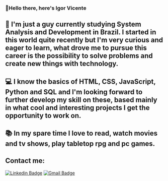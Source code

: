 ### :wave:Hello there, here's Igor Vicente 

## :dart: I'm just a guy currently studying System Analysis and Development in Brazil. I started in this world quite recently but I'm very curious and eager to learn, what drove me to pursue this career is the possibility to solve problems and create new things with technology.

## :computer: I know the basics of HTML, CSS, JavaScript, Python and SQL and I'm looking forward to further develop my skill on these, based mainly in what cool and interesting projects I get the opportunity to work on.

## :books: In my spare time I love to read, watch movies and tv shows, play tabletop rpg and pc games.

## Contact me:
[![Linkedin Badge](https://img.shields.io/badge/-IgorFVicente-blue?style=flat-square&logo=Linkedin&logoColor=white&link=https://www.linkedin.com/in/igorFVicente/)](https://www.linkedin.com/in/igor-fernandes-vicente-008187a1/) [![Gmail Badge](https://img.shields.io/badge/-igorfvicente@gmail.com-c14438?style=flat-square&logo=Gmail&logoColor=white&link=mailto:igorfvicente@gmail.com)](mailto:igorfvicente@gmail.com)
